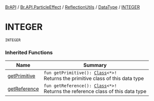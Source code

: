 [BrAPI](../../../index.md) / [Br.API.ParticleEffect](../../index.md) / [ReflectionUtils](../index.md) / [DataType](index.md) / [INTEGER](./-i-n-t-e-g-e-r.md)

# INTEGER

`INTEGER`

### Inherited Functions

| Name | Summary |
|---|---|
| [getPrimitive](get-primitive.md) | `fun getPrimitive(): `[`Class`](https://docs.oracle.com/javase/8/docs/api/java/lang/Class.html)`<*>!`<br>Returns the primitive class of this data type |
| [getReference](get-reference.md) | `fun getReference(): `[`Class`](https://docs.oracle.com/javase/8/docs/api/java/lang/Class.html)`<*>!`<br>Returns the reference class of this data type |

